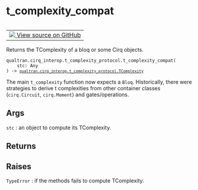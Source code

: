 # t_complexity_compat


<table class="tfo-notebook-buttons tfo-api nocontent" align="left">
<td>
  <a target="_blank" href="https://github.com/quantumlib/Qualtran/blob/main/qualtran/cirq_interop/t_complexity_protocol.py#L259-L295">
    <img src="https://www.tensorflow.org/images/GitHub-Mark-32px.png" />
    View source on GitHub
  </a>
</td>
</table>



Returns the TComplexity of a bloq or some Cirq objects.


<pre class="devsite-click-to-copy prettyprint lang-py tfo-signature-link">
<code>qualtran.cirq_interop.t_complexity_protocol.t_complexity_compat(
    stc: Any
) -> <a href="../../../qualtran/cirq_interop/t_complexity_protocol/TComplexity.html"><code>qualtran.cirq_interop.t_complexity_protocol.TComplexity</code></a>
</code></pre>



<!-- Placeholder for "Used in" -->

The main `t_complexity` function now expects a `Bloq`. Historically, there were strategies
to derive t complexities from other container classes (`cirq.Circuit`, `cirq.Moment`) and
gates/operations.

<h2 class="add-link">Args</h2>

`stc`<a id="stc"></a>
: an object to compute its TComplexity.




<h2 class="add-link">Returns</h2>




<h2 class="add-link">Raises</h2>

`TypeError`<a id="TypeError"></a>
: if the methods fails to compute TComplexity.


